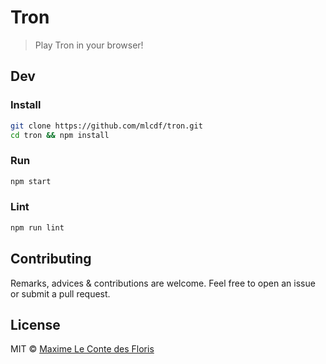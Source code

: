 # Tron
> Play Tron in your browser!

## Dev

### Install

```bash
git clone https://github.com/mlcdf/tron.git
cd tron && npm install
```
### Run
```bash
npm start
```

### Lint
```bash
npm run lint
```

## Contributing

Remarks, advices & contributions are welcome. Feel free to open an issue or submit a pull request.

## License

MIT © [Maxime Le Conte des Floris](https://mlcdf.com)
